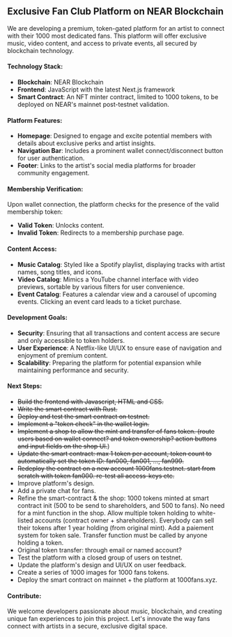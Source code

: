 ## Exclusive Fan Club Platform on NEAR Blockchain
We are developing a premium, token-gated platform for an artist to connect with their 1000 most dedicated fans. This platform will offer exclusive music, video content, and access to private events, all secured by blockchain technology.

#### Technology Stack:
- **Blockchain**: NEAR Blockchain
- **Frontend**: JavaScript with the latest Next.js framework
- **Smart Contract**: An NFT minter contract, limited to 1000 tokens, to be deployed on NEAR's mainnet post-testnet validation.

#### Platform Features:
- **Homepage**: Designed to engage and excite potential members with details about exclusive perks and artist insights.
- **Navigation Bar**: Includes a prominent wallet connect/disconnect button for user authentication.
- **Footer**: Links to the artist's social media platforms for broader community engagement.

#### Membership Verification:
Upon wallet connection, the platform checks for the presence of the valid membership token:
- **Valid Token**: Unlocks content.
- **Invalid Token**: Redirects to a membership purchase page.

#### Content Access:
- **Music Catalog**: Styled like a Spotify playlist, displaying tracks with artist names, song titles, and icons.
- **Video Catalog**: Mimics a YouTube channel interface with video previews, sortable by various filters for user convenience.
- **Event Catalog**: Features a calendar view and a carousel of upcoming events. Clicking an event card leads to a ticket purchase.

#### Development Goals:
- **Security**: Ensuring that all transactions and content access are secure and only accessible to token holders.
- **User Experience**: A Netflix-like UI/UX to ensure ease of navigation and enjoyment of premium content.
- **Scalability**: Preparing the platform for potential expansion while maintaining performance and security.

#### Next Steps:
- ~~Build the frontend with Javascript, HTML and CSS.~~
- ~~Write the smart contract with Rust.~~
- ~~Deploy and test the smart contract on testnet.~~
- ~~Implement a "token check" in the wallet login.~~
- ~~Implement a shop to allow the mint and transfer of fans token. (route users based on wallet connect? and token ownership? action buttons and input fields on the shop UI.~~)
- ~~Update the smart contract: max 1 token per account, token count to automatically set the token ID: fan000, fan001, ..., fan999.~~ 
- ~~Redeploy the contract on a new account 1000fans.testnet. start from scratch with token fan000. re-test all access-keys etc.~~
- Improve platform's design.
- Add a private chat for fans.
- Refine the smart-contract & the shop: 1000 tokens minted at smart contract init (500 to be send to shareholders, and 500 to fans). No need for a mint function in the shop. Allow multiple token holding to white-listed accounts (contract owner + shareholders). Everybody can sell their tokens after 1 year holding (from original mint). Add a paiement system for token sale. Transfer function must be called by anyone holding a token. 
- Original token transfer: through email or named account?
- Test the platform with a closed group of users on testnet.
- Update the platform's design and UI/UX on user feedback.
- Create a series of 1000 images for 1000 fans tokens.
- Deploy the smart contract on mainnet + the platform at 1000fans.xyz.


#### Contribute:
We welcome developers passionate about music, blockchain, and creating unique fan experiences to join this project. Let's innovate the way fans connect with artists in a secure, exclusive digital space.